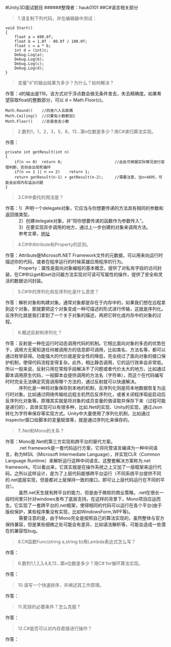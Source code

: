 #Unity3D面试题目 
######整理者：hauk0101
##C#语言相关部分
>1.请复制下列代码，并在编辑器中测试：


	void Start()
	{
		float a = 600.0f;
		float b = 1.0f - 80.0f / 100.0f;
		float c = a * b;
		int d = (int)c;
		Debug.Log(a);
		Debug.Log(b);
		Debug.Log(c);
		Debug.Log(d);
	}
> 变量"d"的输出结果为多少？为什么？如何解决？

作答：d的输出是119。该方式对于浮点数会做无条件舍去，失去精确度。如果希望获取float的整数部分，可以 d = Math.Floor(c)。

	Math.Round()    //四舍六入五取偶
	Math.Ceiling()  //只要有小数都加1
	Math.Floor()	//总是舍去小数

>2.数列1，1，2，3，5，8，13...第n位数是多少？用C#递归算法实现。

作答：

	private int getResult(int n)
	{
		if(n <= 0)	return 0;						//此处可根据实际情况进行容错判断，否则会出现死循环
		if(n == 1 || n == 2)	return 1;
		return getResult(n-1) + getResult(n-2);		//需要注意，当n>46时，可能会出现内存溢出问题			
	}

>3.C#中委托的用法是？

作答：1）声明一个delegate对象，它应当与你想要传递的方法具有相同的参数和返回值类型。<br>
　　　2）创建delegate对象，并“将你想要传递的函数作为参数传入”。<br>
　　　3）在要实现异步调用的地方，通过上一步创建的对象来调用方法。<br>
　　　参考文章，[地址](http://blog.csdn.net/jamestaosh/article/details/4372172)

>4.C#中Attribute和Property的区别。

作答：Attribute是Microsoft.NET Framework文件的元数据，可以用来向运行时描述你的代码，或者在程序运行的时候英雄应用程序的行为。<br>
　　　Property：属性是面向对象编程的基本概念，提供了对私有字段的访问封装，在C#中以get和set访问器方法实现对可读可写属性的操作，提供了安全和灵活的数据访问封装。

>5.C#中的序列化和反序列化是什么意思？

作答：解析对象和构建对象。通常对象都是存在于内存中的，如果我们想在远程拿到这个对象，那就要把这个对象变成一种可描述的形式进行传输，这就是序列化。反序列化就是我们拿到了一个关于对象的描述，再把它转化成内存中的对象的过程。

>6.概述反射和序列化？

作答：反射是一种在运行时动态调用代码的机制。它相比面向对象的多态的优势在于，调用方无需知道任何被调用方的信息即可调用，比如类名、方法名等，都可以通过枚举获得。功能强大的代价就是安全性的降低，完全绕过了面向对象的接口保护机制，使得代码流程变得复杂。此外，相比静态调用，它的运行效率会非常低。所以一般来说，反射只用在常规手段解决不了问题或者代价太大的地方。比如通过脚本调用原生代码，一般脚本会提供调用的方法名（字符串），而这个在代码编写时时完全无法确定究竟调用哪个方法的，通过反射就可以快速解决。<br>
　　　序列化是一种将对象保存到本地的机制，反序列化则是将本地数据恢复为运行时对象。比如通过网络传输给远程主机然后反序列化，或者关闭程序瑕疵启动后反序列化对象等。原理其实就是将对象的成员变量的值读取并保存下来（过程可能是递归的），具体实现可以有很多种，比如.Net的实现、Unity的实现，通过Json转化为字符串保存等实现方式。Unity中大量使用了序列化机制，比如通过Inspector窗口给脚本的变量赋值等，就是通过序列化来保存的。

>7..Net和Mono的关系？

作答：Mono是.Net的第三方实现和跨平台的替代方案。<br>
　　　.net framework是一套代码运行方案，它将托管语言编译为一种中间语言，称为MSIL（Microsoft Intermediate Language），并实现CLR（Common Language Runtime）来解析运行这种中间语言。这整套解决方案称为.net framework。可以看出来，它其实就是在操作系统之上又加了一层框架来运行代码，之所以这样设计，是为了上层代码能够跨平台运行（不同系统平台提供不同的.net底层实现，但是都对上层保持一致的接口，即可让上层代码运行在不同的平台）。<br>
　　　虽然.net天生就有跨平台的能力，但是由于微软的商业策略，.net在很长一段时间里只针对windows发布了底层支持。在这样的背景下，Mono项目应运而生。它实现了一套跨平台的.net框架，使得相同的代码可以运行在各个平台(由于版权保护，某些程序集没有实现，比如WindowsForm,WPF等)。<br>
　　　需要注意的是，由于Mono完全是按照自己的算法实现的，虽然整体与官方保持兼容，但是某些细微之处可能会有差异，比如语法解析等，可能会造成一些潜在的兼容性bug。

>8.C#函数Func(string a,string b)用Lambda表达式怎么写？

作答：

>9.数列1,1,2,3,4,8,13...第n位数是多少？用C# for循环算法实现。

作答：

>10.请写一个快速排序，并阐述其工作原理。

作答：

>11.死锁的必要条件？怎么克服？

作答：

>12.C#是否可以对内存直接进行操作？

作答：